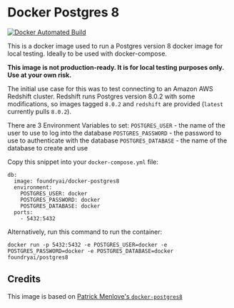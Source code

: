 # Docker Postgres 8

[![Docker Automated Build](https://img.shields.io/docker/automated/foundryai/postgres8.svg)](https://hub.docker.com/r/foundryai/postgres8/)

This is a docker image used to run a Postgres version 8 docker image for local testing. Ideally to be used with docker-compose.

**This image is not production-ready. It is for local testing purposes only. Use at your own risk.**

The initial use case for this was to test connecting to an Amazon AWS Redshift cluster.
Redshift runs Postgres version 8.0.2 with some modifications, so images tagged `8.0.2` and `redshift` are provided (`latest` currently pulls `8.0.2`).


There are 3 Environment Variables to set:
`POSTGRES_USER` - the name of the user to use to log into the database
`POSTGRES_PASSWORD` - the password to use to authenticate with the database
`POSTGRES_DATABASE` - the name of the database to create and use


Copy this snippet into your `docker-compose.yml` file:

    db:
      image: foundryai/docker-postgres8
      environment:
        POSTGRES_USER: docker
        POSTGRES_PASSWORD: docker
        POSTGRES_DATABASE: docker
      ports:
        - 5432:5432

Alternatively, run this command to run the container:

    docker run -p 5432:5432 -e POSTGRES_USER=docker -e POSTGRES_PASSWORD=docker -e POSTGRES_DATABASE=docker foundryai/postgres8

## Credits

This image is based on [Patrick Menlove's `docker-postgres8`](https://github.com/pm990320/docker-postgres8)
